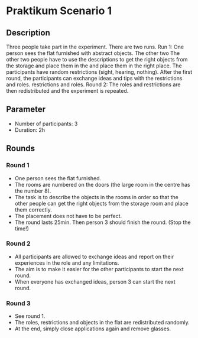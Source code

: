 # Praktikum Scenario 1

## Description
Three people take part in the experiment. There are two runs.
Run 1: One person sees the flat furnished with abstract objects. The other two
The other two people have to use the descriptions to get the right objects from the storage and place them in the
and place them in the right place. The participants have random restrictions (sight, hearing, nothing).
After the first round, the participants can exchange ideas and tips with the restrictions and roles.
restrictions and roles.
Round 2: The roles and restrictions are then redistributed and the experiment is repeated.


## Parameter
* Number of participants: 3
* Duration: 2h


## Rounds

### Round 1
* One person sees the flat furnished.
* The rooms are numbered on the doors (the large room in the centre has the number 8).
* The task is to describe the objects in the rooms in order so that the other people can get the right objects from the storage room and place them correctly.
* The placement does not have to be perfect. 
* The round lasts 25min. Then person 3 should finish the round. (Stop the time!)

### Round 2
* All participants are allowed to exchange ideas and report on their experiences in the role and any limitations.
* The aim is to make it easier for the other participants to start the next round.
* When everyone has exchanged ideas, person 3 can start the next round.

### Round 3
* See round 1.
* The roles, restrictions and objects in the flat are redistributed randomly.
* At the end, simply close applications again and remove glasses.
